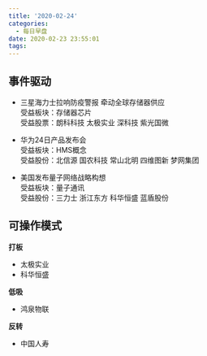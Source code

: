 ```yaml
---
title: '2020-02-24'
categories:
  - 每日早盘
date: 2020-02-23 23:55:01
tags:
---
```

## 事件驱动

- 三星海力士拉响防疫警报 牵动全球存储器供应  
  受益板块：存储器芯片  
  受益股票：朗科科技 太极实业 深科技 紫光国微

- 华为24日产品发布会  
  受益板块：HMS概念  
  受益股份：北信源 国农科技 常山北明 四维图新 梦网集团

- 美国发布量子网络战略构想  
  受益板块：量子通讯  
  受益股份：三力士 浙江东方 科华恒盛 蓝盾股份

## 可操作模式
**打板**

- 太极实业
- 科华恒盛

**低吸**

- 鸿泉物联

**反转**

- 中国人寿
